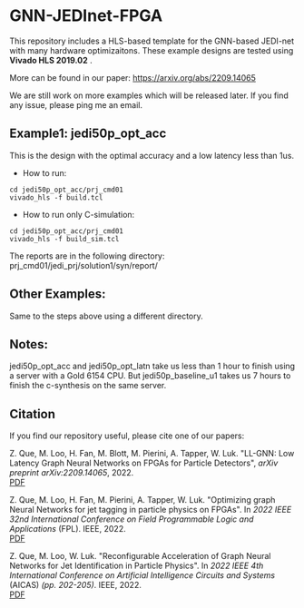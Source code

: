 # GNN-JEDInet-FPGA

This repository includes a HLS-based template for the GNN-based JEDI-net with many hardware optimizaitons. These example designs are tested using **Vivado HLS 2019.02** . 

More can be found in our paper:
https://arxiv.org/abs/2209.14065

We are still work on more examples which will be released later. If you find any issue, please ping me an email.

## Example1: jedi50p_opt_acc
This is the design with the optimal accuracy and a low latency less than 1us.  

- How to run: 
```batch
cd jedi50p_opt_acc/prj_cmd01
vivado_hls -f build.tcl
```

- How to run only C-simulation: 
```batch
cd jedi50p_opt_acc/prj_cmd01
vivado_hls -f build_sim.tcl
```


The reports are in the following directory: prj_cmd01/jedi_prj/solution1/syn/report/

## Other Examples:
Same to the steps above using a different directory. 


## Notes:
jedi50p_opt_acc and jedi50p_opt_latn take us less than 1 hour to finish using a server with a Gold 6154 CPU. 
But jedi50p_baseline_u1 takes us 7 hours to finish the c-synthesis on the same server. 



## Citation
If you find our repository useful, please cite one of our papers:

Z. Que, M. Loo, H. Fan, M. Blott, M. Pierini, A. Tapper, W. Luk. "LL-GNN: Low Latency Graph Neural Networks on FPGAs for Particle Detectors", *arXiv preprint arXiv:2209.14065*, 2022.  
[PDF](https://arxiv.org/pdf/2209.14065.pdf)

Z. Que, M. Loo, H. Fan, M. Pierini, A. Tapper, W. Luk. "Optimizing graph Neural Networks for jet tagging in particle physics on FPGAs". In *2022 IEEE 32nd International Conference on Field Programmable Logic and Applications* (FPL). IEEE, 2022.  
[PDF](http://www.doc.ic.ac.uk/~zque/papers/22/fpl22zq.pdf)

Z. Que, M. Loo, W. Luk. "Reconfigurable Acceleration of Graph Neural Networks for Jet Identification in Particle Physics". In *2022 IEEE 4th International Conference on Artificial Intelligence Circuits and Systems* (AICAS) *(pp. 202-205)*. IEEE, 2022.  
[PDF](http://www.doc.ic.ac.uk/~zque/papers/22/aicas22zq.pdf)
